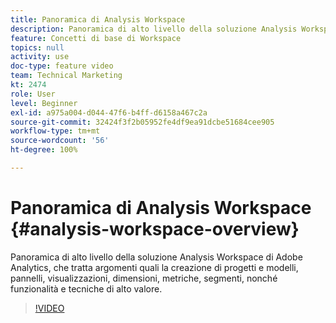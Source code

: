 ```yaml
---
title: Panoramica di Analysis Workspace
description: Panoramica di alto livello della soluzione Analysis Workspace di Adobe Analytics, che tratta argomenti quali la creazione di progetti e modelli, pannelli, visualizzazioni, dimensioni, metriche, segmenti, nonché funzionalità e tecniche di alto valore.
feature: Concetti di base di Workspace
topics: null
activity: use
doc-type: feature video
team: Technical Marketing
kt: 2474
role: User
level: Beginner
exl-id: a975a004-d044-47f6-b4ff-d6158a467c2a
source-git-commit: 32424f3f2b05952fe4df9ea91dcbe51684cee905
workflow-type: tm+mt
source-wordcount: '56'
ht-degree: 100%

---
```


# Panoramica di Analysis Workspace {#analysis-workspace-overview}

Panoramica di alto livello della soluzione Analysis Workspace di Adobe Analytics, che tratta argomenti quali la creazione di progetti e modelli, pannelli, visualizzazioni, dimensioni, metriche, segmenti, nonché funzionalità e tecniche di alto valore.

>[!VIDEO](https://video.tv.adobe.com/v/26266/?quality=12)
